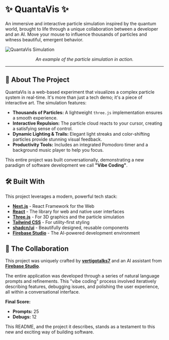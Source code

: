 # ✨ QuantaVis ✨

An immersive and interactive particle simulation inspired by the quantum world, brought to life through a unique collaboration between a developer and an AI. Move your mouse to influence thousands of particles and witness beautiful, emergent behavior.

![QuantaVis Simulation](https://picsum.photos/1200/600)
*<p align="center">An example of the particle simulation in action.</p>*

---

## 🚀 About The Project

QuantaVis is a web-based experiment that visualizes a complex particle system in real-time. It's more than just a tech demo; it's a piece of interactive art. The simulation features:

*   **Thousands of Particles:** A lightweight `three.js` implementation ensures a smooth experience.
*   **Interactive Repulsion:** The particle cloud reacts to your cursor, creating a satisfying sense of control.
*   **Dynamic Lighting & Trails:** Elegant light streaks and color-shifting particles provide stunning visual feedback.
*   **Productivity Tools:** Includes an integrated Pomodoro timer and a background music player to help you focus.

This entire project was built conversationally, demonstrating a new paradigm of software development we call **"Vibe Coding"**.

## 🛠️ Built With

This project leverages a modern, powerful tech stack:

*   **[Next.js](https://nextjs.org/)** - React Framework for the Web
*   **[React](https://react.dev/)** - The library for web and native user interfaces
*   **[Three.js](https://threejs.org/)** - For 3D graphics and the particle simulation
*   **[Tailwind CSS](https://tailwindcss.com/)** - For utility-first styling
*   **[shadcn/ui](https://ui.shadcn.com/)** - Beautifully designed, reusable components
*   **[Firebase Studio](https://firebase.google.com/studio)** - The AI-powered development environment

## 🤝 The Collaboration

This project was uniquely crafted by **[vertigotalks7](https://github.com/vertigotalks7)** and an AI assistant from **[Firebase Studio](https://firebase.google.com/studio)**.

The entire application was developed through a series of natural language prompts and refinements. This "vibe coding" process involved iteratively describing features, debugging issues, and polishing the user experience, all within a conversational interface.

**Final Score:**
*   **Prompts:** 25
*   **Debugs:** 12

This README, and the project it describes, stands as a testament to this new and exciting way of building software.
